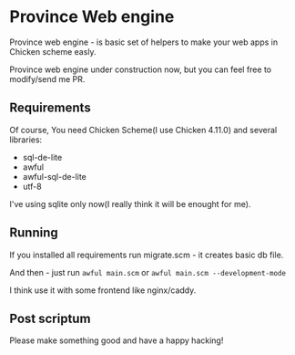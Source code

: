 # Province Web engine

Province web engine - is basic set of helpers to make your web apps in Chicken scheme easly.

Province web engine under construction now, but you can feel free to modify/send me PR.

## Requirements

Of course, You need Chicken Scheme(I use Chicken 4.11.0) and several libraries:

 * sql-de-lite
 * awful
 * awful-sql-de-lite
 * utf-8

I've using sqlite only now(I really think it will be enought for me). 

## Running

If you installed all requirements run migrate.scm - it creates basic db file.

And then - just run ```awful main.scm``` or ```awful main.scm --development-mode```

I think use it with some frontend like nginx/caddy.

## Post scriptum

Please make something good and have a happy hacking!

